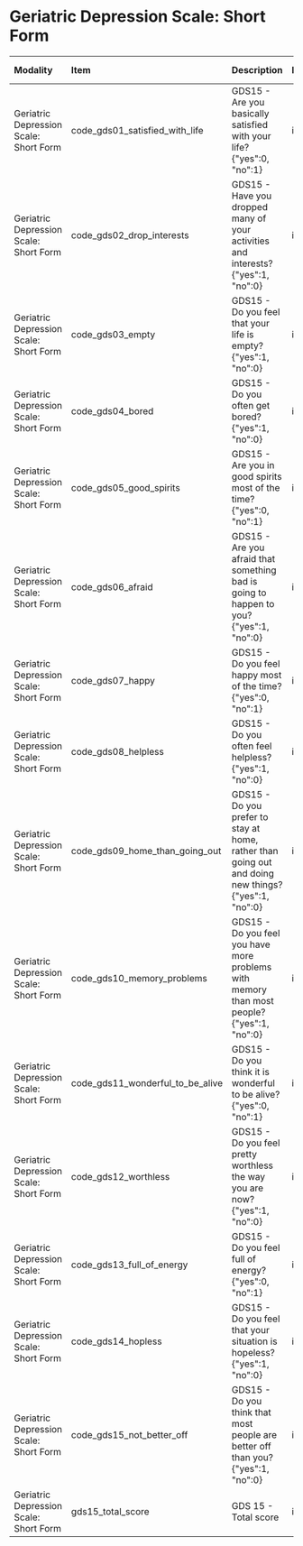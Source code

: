 # Geriatric Depression Scale: Short Form

| Modality                               | Item                             | Description                                                                                            | ItemType   | Required   | Values           |   Unnamed: 13 |
|:---------------------------------------|:---------------------------------|:-------------------------------------------------------------------------------------------------------|:-----------|:-----------|:-----------------|--------------:|
| Geriatric Depression Scale: Short Form | code_gds01_satisfied_with_life   | GDS15 - Are you basically satisfied with your life?  {"yes":0, "no":1}                                 | integer    | nullable   | y.isin([0,1])    |           nan |
| Geriatric Depression Scale: Short Form | code_gds02_drop_interests        | GDS15 - Have you dropped many of your activities and interests?  {"yes":1, "no":0}                     | integer    | nullable   | y.isin([0,1])    |           nan |
| Geriatric Depression Scale: Short Form | code_gds03_empty                 | GDS15 - Do you feel that your life is empty?   {"yes":1, "no":0}                                       | integer    | nullable   | y.isin([0,1])    |           nan |
| Geriatric Depression Scale: Short Form | code_gds04_bored                 | GDS15 - Do you often get bored?  {"yes":1, "no":0}                                                     | integer    | nullable   | y.isin([0,1])    |           nan |
| Geriatric Depression Scale: Short Form | code_gds05_good_spirits          | GDS15 - Are you in good spirits most of the time?  {"yes":0, "no":1}                                   | integer    | nullable   | y.isin([0,1])    |           nan |
| Geriatric Depression Scale: Short Form | code_gds06_afraid                | GDS15 - Are you afraid that something bad is going to happen to you?   {"yes":1, "no":0}               | integer    | nullable   | y.isin([0,1])    |           nan |
| Geriatric Depression Scale: Short Form | code_gds07_happy                 | GDS15 - Do you feel happy most of the time?  {"yes":0, "no":1}                                         | integer    | nullable   | y.isin([0,1])    |           nan |
| Geriatric Depression Scale: Short Form | code_gds08_helpless              | GDS15 - Do you often feel helpless?  {"yes":1, "no":0}                                                 | integer    | nullable   | y.isin([0,1])    |           nan |
| Geriatric Depression Scale: Short Form | code_gds09_home_than_going_out   | GDS15 - Do you prefer to stay at home, rather than going out and doing new things?   {"yes":1, "no":0} | integer    | nullable   | y.isin([0,1])    |           nan |
| Geriatric Depression Scale: Short Form | code_gds10_memory_problems       | GDS15 - Do you feel you have more problems with memory than most people?   {"yes":1, "no":0}           | integer    | nullable   | y.isin([0,1])    |           nan |
| Geriatric Depression Scale: Short Form | code_gds11_wonderful_to_be_alive | GDS15 - Do you think it is wonderful to be alive?  {"yes":0, "no":1}                                   | integer    | nullable   | y.isin([0,1])    |           nan |
| Geriatric Depression Scale: Short Form | code_gds12_worthless             | GDS15 - Do you feel pretty worthless the way you are now?  {"yes":1, "no":0}                           | integer    | nullable   | y.isin([0,1])    |           nan |
| Geriatric Depression Scale: Short Form | code_gds13_full_of_energy        | GDS15 - Do you feel full of energy?  {"yes":0, "no":1}                                                 | integer    | nullable   | y.isin([0,1])    |           nan |
| Geriatric Depression Scale: Short Form | code_gds14_hopless               | GDS15 - Do you feel that your situation is hopeless?   {"yes":1, "no":0}                               | integer    | nullable   | y.isin([0,1])    |           nan |
| Geriatric Depression Scale: Short Form | code_gds15_not_better_off        | GDS15 - Do you think that most people are better off than you?   {"yes":1, "no":0}                     | integer    | nullable   | y.isin([0,1])    |           nan |
| Geriatric Depression Scale: Short Form | gds15_total_score                | GDS 15 - Total score                                                                                   | integer    | nullable   | (y>=0) & (y<=15) |           nan |